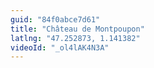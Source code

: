 ```yaml
---
guid: "84f0abce7d61"
title: "Château de Montpoupon"
latlng: "47.252873, 1.141382"
videoId: "_ol4lAK4N3A" 
---
```

